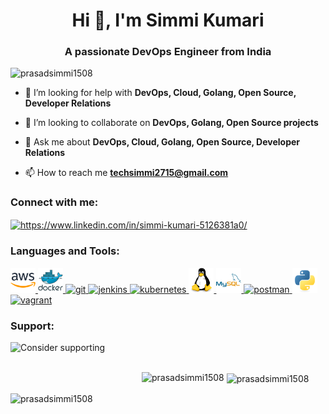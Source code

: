 <h1 align="center">Hi 👋, I'm Simmi Kumari</h1>
<h3 align="center">A passionate DevOps Engineer from India</h3>

<p align="left"> <img src="https://komarev.com/ghpvc/?username=prasadsimmi1508&label=Profile%20views&color=0e75b6&style=flat" alt="prasadsimmi1508" /> </p>

- 🤝 I’m looking for help with **DevOps, Cloud, Golang, Open Source, Developer Relations**

- 👯 I’m looking to collaborate on **DevOps, Golang, Open Source projects**

- 💬 Ask me about **DevOps, Cloud, Golang, Open Source, Developer Relations**

- 📫 How to reach me **techsimmi2715@gmail.com**

<h3 align="left">Connect with me:</h3>
<p align="left">
<a href="https://linkedin.com/in/https://www.linkedin.com/in/simmi-kumari-5126381a0/" target="blank"><img align="center" src="https://raw.githubusercontent.com/rahuldkjain/github-profile-readme-generator/master/src/images/icons/Social/linked-in-alt.svg" alt="https://www.linkedin.com/in/simmi-kumari-5126381a0/" height="30" width="40" /></a>
</p>

<h3 align="left">Languages and Tools:</h3>
<p align="left"> <a href="https://aws.amazon.com" target="_blank" rel="noreferrer"> <img src="https://raw.githubusercontent.com/devicons/devicon/master/icons/amazonwebservices/amazonwebservices-original-wordmark.svg" alt="aws" width="40" height="40"/> </a> <a href="https://www.docker.com/" target="_blank" rel="noreferrer"> <img src="https://raw.githubusercontent.com/devicons/devicon/master/icons/docker/docker-original-wordmark.svg" alt="docker" width="40" height="40"/> </a> <a href="https://git-scm.com/" target="_blank" rel="noreferrer"> <img src="https://www.vectorlogo.zone/logos/git-scm/git-scm-icon.svg" alt="git" width="40" height="40"/> </a> <a href="https://www.jenkins.io" target="_blank" rel="noreferrer"> <img src="https://www.vectorlogo.zone/logos/jenkins/jenkins-icon.svg" alt="jenkins" width="40" height="40"/> </a> <a href="https://kubernetes.io" target="_blank" rel="noreferrer"> <img src="https://www.vectorlogo.zone/logos/kubernetes/kubernetes-icon.svg" alt="kubernetes" width="40" height="40"/> </a> <a href="https://www.linux.org/" target="_blank" rel="noreferrer"> <img src="https://raw.githubusercontent.com/devicons/devicon/master/icons/linux/linux-original.svg" alt="linux" width="40" height="40"/> </a> <a href="https://www.mysql.com/" target="_blank" rel="noreferrer"> <img src="https://raw.githubusercontent.com/devicons/devicon/master/icons/mysql/mysql-original-wordmark.svg" alt="mysql" width="40" height="40"/> </a> <a href="https://postman.com" target="_blank" rel="noreferrer"> <img src="https://www.vectorlogo.zone/logos/getpostman/getpostman-icon.svg" alt="postman" width="40" height="40"/> </a> <a href="https://www.python.org" target="_blank" rel="noreferrer"> <img src="https://raw.githubusercontent.com/devicons/devicon/master/icons/python/python-original.svg" alt="python" width="40" height="40"/> </a> <a href="https://www.vagrantup.com/" target="_blank" rel="noreferrer"> <img src="https://www.vectorlogo.zone/logos/vagrantup/vagrantup-icon.svg" alt="vagrant" width="40" height="40"/> </a> </p>

<h3 align="left">Support:</h3>
<p><a href="https://www.buymeacoffee.com/Consider supporting"> <img align="left" src="https://cdn.buymeacoffee.com/buttons/v2/default-yellow.png" height="50" width="210" alt="Consider supporting" /></a></p><br><br>

<p><img align="left" src="https://github-readme-stats.vercel.app/api/top-langs?username=prasadsimmi1508&show_icons=true&locale=en&layout=compact" alt="prasadsimmi1508" /></p>

<p>&nbsp;<img align="center" src="https://github-readme-stats.vercel.app/api?username=prasadsimmi1508&show_icons=true&locale=en" alt="prasadsimmi1508" /></p>

<p><img align="center" src="https://github-readme-streak-stats.herokuapp.com/?user=prasadsimmi1508&" alt="prasadsimmi1508" /></p>
